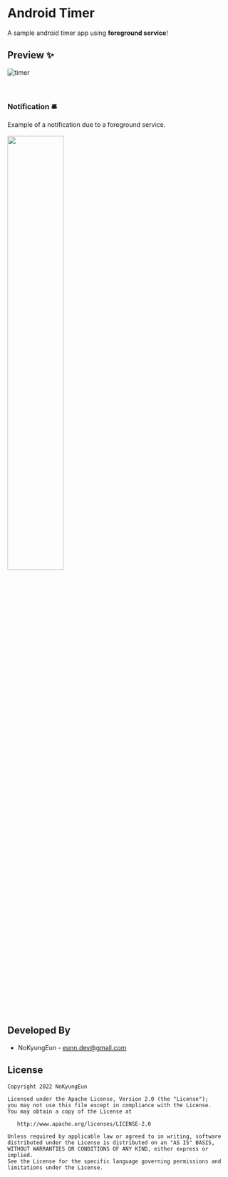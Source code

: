 # Android Timer

A sample android timer app using **foreground service**!
<br>
## Preview ✨
![timer](https://user-images.githubusercontent.com/74607521/201037666-69fa6dca-ea19-457c-bcc1-8959e0877370.gif)
<br><br><br>
### Notification 🛎️
Example of a notification due to a foreground service.
<br><br>
<img src="https://user-images.githubusercontent.com/74607521/201038763-4379b2cf-3377-4dc9-b40b-91b1c6af811e.gif" width=50%>
<br><br>


Developed By
------------------------------------
* NoKyungEun - <eunn.dev@gmail.com> 

License
------------------------------------
    Copyright 2022 NoKyungEun

    Licensed under the Apache License, Version 2.0 (the "License");
    you may not use this file except in compliance with the License.
    You may obtain a copy of the License at

       http://www.apache.org/licenses/LICENSE-2.0

    Unless required by applicable law or agreed to in writing, software
    distributed under the License is distributed on an "AS IS" BASIS,
    WITHOUT WARRANTIES OR CONDITIONS OF ANY KIND, either express or implied.
    See the License for the specific language governing permissions and
    limitations under the License.
